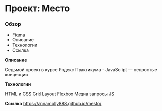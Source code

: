 # Проект: Место

### Обзор

- Figma
- Описание
- Технологии
- Ссылка

**Описание**

Седьмой проект в курсе Яндекс Практикума - JavaScript — непростые концепции

**Технологии**

HTML и CSS
Grid Layout
Flexbox
Медиа запросы
JS

**Ссылка**
https://annamolly888.github.io/mesto/
